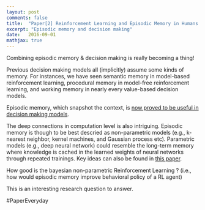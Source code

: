 ```yaml
---
layout: post
comments: false
title:  "Paper[2] Reinforcement Learning and Episodic Memory in Humans and Animals: An Integrative Framework"
excerpt: "Episodic memory and decision making"
date:   2016-09-01
mathjax: true
---
```


Combining episodic memory & decision making is really becoming a thing!

Previous decision making models all (implicitly) assume some kinds of memory. 
For instances, we have seen semantic memory in model-based reinforcement learning, procedural memory in model-free reinforcement learning, and working memory in nearly every value-based decision models.

Episodic memory, which snapshot the context, is [now proved to be useful in decision making models](http://www.ncbi.nlm.nih.gov/pubmed/26999046).

The deep connections in computation level is also intriguing. 
Episodic memory is though to be best descried as non-parametric models (e.g., k-nearest neighbor, kernel machines, and Gaussian process etc).
Parametric models (e.g., deep neural network) could resemble the long-term memory where knowledge is cached in the learned weights of neural networks through repeated trainings.
Key ideas can also be found in [this paper](http://gershmanlab.webfactional.com/pubs/GershmanDaw17.pdf).


How good is the bayesian non-parametric Reinforcement Learning ? (i.e., how would episodic memory improve behavioral policy of a RL agent) 


This is an interesting research question to answer.


#PaperEveryday